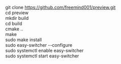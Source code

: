 git clone https://github.com/freemind001/preview.git  
cd preview  
mkdir build  
cd build  
cmake ..  
make  
sudo make install  
sudo easy-switcher --configure  
sudo systemctl enable easy-switcher  
sudo systemctl start easy-switcher  
